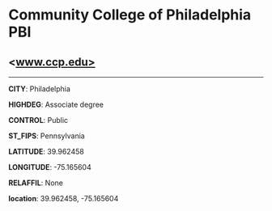 # Community College of Philadelphia PBI
## <www.ccp.edu>
---
**CITY**: Philadelphia

**HIGHDEG**: Associate degree

**CONTROL**: Public

**ST_FIPS**: Pennsylvania

**LATITUDE**: 39.962458

**LONGITUDE**: -75.165604

**RELAFFIL**: None

**location**: 39.962458, -75.165604